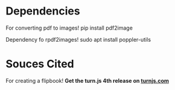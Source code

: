 

# Dependencies

For converting pdf to images!
pip install pdf2image

Dependency fo rpdf2images!
sudo apt install poppler-utils


# Souces Cited

For creating a flipbook!
**Get the turn.js 4th release on [turnjs.com](http://www.turnjs.com/)**


